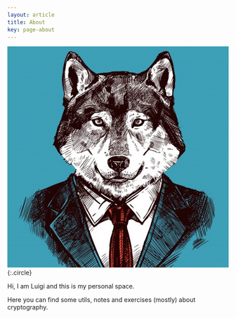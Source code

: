 ```yaml
---
layout: article
title: About
key: page-about
---
```


![Image](/assets/img/avatar.jpg){:.circle}

Hi, I am Luigi and this is my personal space. 

Here you can find some utils, notes and exercises (mostly) about cryptography.

